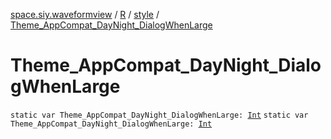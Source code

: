 [space.siy.waveformview](../../index.md) / [R](../index.md) / [style](index.md) / [Theme_AppCompat_DayNight_DialogWhenLarge](./-theme_-app-compat_-day-night_-dialog-when-large.md)

# Theme_AppCompat_DayNight_DialogWhenLarge

`static var Theme_AppCompat_DayNight_DialogWhenLarge: `[`Int`](https://kotlinlang.org/api/latest/jvm/stdlib/kotlin/-int/index.html)
`static var Theme_AppCompat_DayNight_DialogWhenLarge: `[`Int`](https://kotlinlang.org/api/latest/jvm/stdlib/kotlin/-int/index.html)